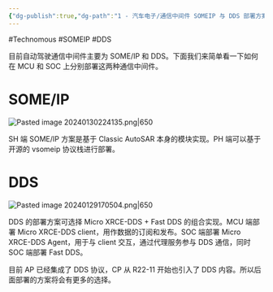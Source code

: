 ```yaml
---
{"dg-publish":true,"dg-path":"1 - 汽车电子/通信中间件 SOMEIP 与 DDS 部署方案.md","permalink":"/1 - 汽车电子/通信中间件 SOMEIP 与 DDS 部署方案/","created":"2024-01-29T17:02:01.000+08:00","updated":"2024-02-28T13:27:58.000+08:00"}
---
```


#Technomous #SOMEIP #DDS

目前自动驾驶通信中间件主要为 SOME/IP 和 DDS。下面我们来简单看一下如何在 MCU 和 SOC 上分别部署这两种通信中间件。

# SOME/IP

![Pasted image 20240130224135.png|650](/img/user/0.Asset/resource/Pasted%20image%2020240130224135.png)

SH 端 SOME/IP 方案是基于 Classic AutoSAR 本身的模块实现。PH 端可以基于开源的 vsomeip 协议栈进行部署。

# DDS

![Pasted image 20240129170504.png|650](/img/user/0.Asset/resource/Pasted%20image%2020240129170504.png)

DDS 的部署方案可选择 Micro XRCE-DDS + Fast DDS 的组合实现。MCU 端部署 Micro XRCE-DDS client，用作数据的订阅和发布。SOC 端部署 Micro XRCE-DDS Agent，用于与 client 交互，通过代理服务参与 DDS 通信，同时 SOC 端部署 Fast DDS。

目前 AP 已经集成了 DDS 协议，CP 从 R22-11 开始也引入了 DDS 内容。所以后面部署的方案将会有更多的选择。

